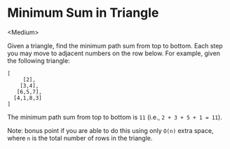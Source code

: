 # Minimum Sum in Triangle

\<Medium>

Given a triangle, find the minimum path sum from top to bottom. Each step you
may move to adjacent numbers on the row below. For example, given the following
triangle:
```
[
     [2],
    [3,4],
   [6,5,7],
  [4,1,8,3]
]
```
The minimum path sum from top to bottom is `11` (i.e., `2 + 3 + 5 + 1 = 11`).

Note: bonus point if you are able to do this using only `O(n)` extra space,
where `n` is the total number of rows in the triangle.
